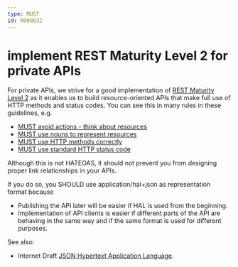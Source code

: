 ```yaml
---
type: MUST
id: R000032
---
```


# implement REST Maturity Level 2 for private APIs

For private APIs, we strive for a good implementation of [REST Maturity Level 2](https://martinfowler.com/articles/richardsonMaturityModel.html#level2) as it enables us to build resource-oriented APIs that make full use of HTTP methods and status codes.
You can see this in many rules in these guidelines, e.g.

* [MUST avoid actions - think about resources](./1010_must-avoid-actions-think-about-resources.md)
* [MUST use nouns to represent resources](./1020_must-use-nouns-to-represent-resources.md)
* [MUST use HTTP methods correctly](./2010_must-use-http-methods-correctly.md)
* [MUST use standard HTTP status code](./3020_must-use-standard-http-status-code.md)

Although this is not HATEOAS, it should not prevent you from designing proper link relationships in your APIs.

If you do so, you SHOULD use application/hal+json as representation format because
- Publishing the API later will be easier if HAL is used from the beginning.
- Implementation of API clients is easier if different parts of the API are behaving in the same way and if
  the same format is used for different purposes.

See also:
* Internet Draft [JSON Hypertext Application Language](https://tools.ietf.org/html/draft-kelly-json-hal-08).

